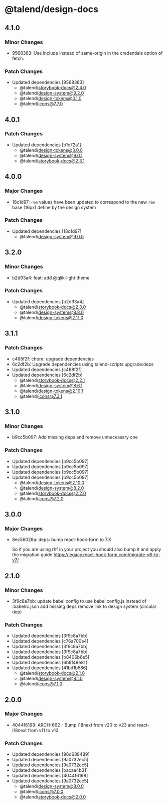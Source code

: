 # @talend/design-docs

## 4.1.0

### Minor Changes

- 9568363: Use include instead of same-origin in the credentials option of fetch.

### Patch Changes

- Updated dependencies [9568363]
  - @talend/storybook-docs@2.4.0
  - @talend/design-system@9.2.0
  - @talend/design-tokens@3.1.0
  - @talend/icons@7.7.0

## 4.0.1

### Patch Changes

- Updated dependencies [b1c72a1]
  - @talend/design-tokens@3.0.0
  - @talend/design-system@9.0.1
  - @talend/storybook-docs@2.3.1

## 4.0.0

### Major Changes

- 18c1d97: `rem` values have been updated to correspond to the new `rem` base (16px) define by the design system

### Patch Changes

- Updated dependencies [18c1d97]
  - @talend/design-system@9.0.0

## 3.2.0

### Minor Changes

- b2d93a4: feat: add @qlik-light theme

### Patch Changes

- Updated dependencies [b2d93a4]
  - @talend/storybook-docs@2.3.0
  - @talend/design-system@8.8.0
  - @talend/design-tokens@2.11.0

## 3.1.1

### Patch Changes

- c468f2f: chore: upgrade dependencies
- 6c2df2b: Upgrade dependencies using talend-scripts upgrade:deps
- Updated dependencies [c468f2f]
- Updated dependencies [6c2df2b]
  - @talend/storybook-docs@2.2.1
  - @talend/design-system@8.6.1
  - @talend/design-tokens@2.10.1
  - @talend/icons@7.3.1

## 3.1.0

### Minor Changes

- b9cc5b097: Add missing deps and remove unnecessary one

### Patch Changes

- Updated dependencies [b9cc5b097]
- Updated dependencies [b9cc5b097]
- Updated dependencies [b9cc5b097]
- Updated dependencies [b9cc5b097]
  - @talend/design-tokens@2.10.0
  - @talend/design-system@8.2.0
  - @talend/storybook-docs@2.2.0
  - @talend/icons@7.2.0

## 3.0.0

### Major Changes

- 8ec56028a: deps: bump react-hook-form to 7.X

  So if you are using rhf in your project you should also bump it and apply the migration guide
  https://legacy.react-hook-form.com/migrate-v6-to-v7/

## 2.1.0

### Minor Changes

- 3f9c8a7bb: update babel config to use babel.config.js instead of .babelrc.json
  add missing deps
  remove link to design system (circular dep)

### Patch Changes

- Updated dependencies [3f9c8a7bb]
- Updated dependencies [c76a700a4]
- Updated dependencies [3f9c8a7bb]
- Updated dependencies [3f9c8a7bb]
- Updated dependencies [b8406b6e5]
- Updated dependencies [6b9f49e81]
- Updated dependencies [41bd1b586]
  - @talend/storybook-docs@2.1.0
  - @talend/design-system@8.1.0
  - @talend/icons@7.1.0

## 2.0.0

### Major Changes

- 4044f6198: ARCH-662 - Bump i18next from v20 to v23 and react-i18next from v11 to v13

### Patch Changes

- Updated dependencies [96d688489]
- Updated dependencies [9a0732ec5]
- Updated dependencies [9a0732ec5]
- Updated dependencies [bacaa4b31]
- Updated dependencies [4044f6198]
- Updated dependencies [9a0732ec5]
  - @talend/design-system@8.0.0
  - @talend/icons@7.0.0
  - @talend/storybook-docs@2.0.0
